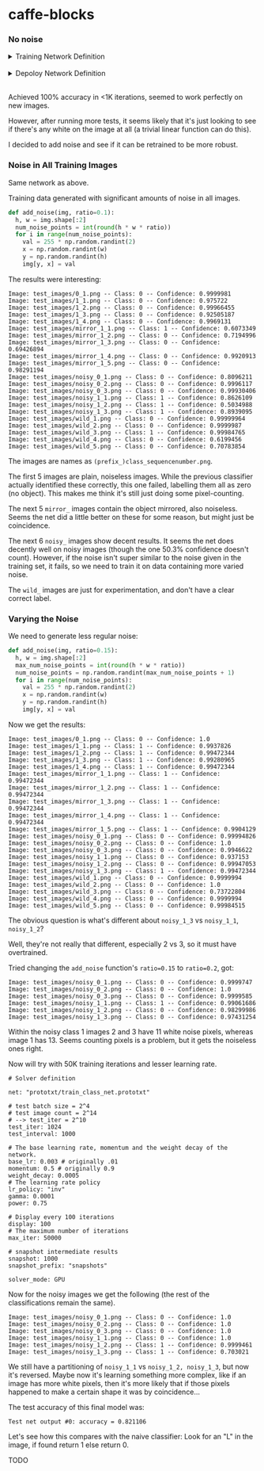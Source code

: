 # caffe-blocks

### No noise

<details>
  <summary>Training Network Definition</summary><p>
  
```
name: "CaffeNet"
layer {
  name: "data"
  type: "Data"
  top: "data"
  top: "label"
  include {
    phase: TRAIN
  }
  transform_param {
    mirror: true
    crop_size: 16
  }
  data_param {
    source: "/home/artemis/Programming/caffe/blocks_test/data/train_image_db"
    batch_size: 64
    backend: LMDB
  }
}
layer {
  name: "data"
  type: "Data"
  top: "data"
  top: "label"
  include {
    phase: TEST
  }
  transform_param {
    mirror: false
    crop_size: 16
  }
  data_param {
    source: "/home/artemis/Programming/caffe/blocks_test/data/val_image_db"
    batch_size: 16
    backend: LMDB
  }
}
layer {
  name: "conv1"
  type: "Convolution"
  bottom: "data"
  top: "conv1"
  param {
    lr_mult: 1
    decay_mult: 1
  }
  param {
    lr_mult: 2
    decay_mult: 0
  }
  convolution_param {
    num_output: 16
    kernel_size: 1
    stride: 1
    weight_filler {
      type: "gaussian"
      std: 0.01
    }
    bias_filler {
      type: "constant"
      value: 0
    }
  }
}
layer {
  name: "relu1"
  type: "ReLU"
  bottom: "conv1"
  top: "conv1"
}
layer {
  name: "pool1"
  type: "Pooling"
  bottom: "conv1"
  top: "pool1"
  pooling_param {
    pool: MAX
    kernel_size: 1
    stride: 1
  }
}
layer {
  name: "fc2"
  type: "InnerProduct"
  bottom: "pool1"
  top: "fc2"
  param {
    lr_mult: 1
    decay_mult: 1
  }
  param {
    lr_mult: 2
    decay_mult: 0
  }
  inner_product_param {
    num_output: 256
    weight_filler {
      type: "gaussian"
      std: 0.005
    }
    bias_filler {
      type: "constant"
      value: 1
    }
  }
}
layer {
  name: "relu2"
  type: "ReLU"
  bottom: "fc2"
  top: "fc2"
}
layer {
  name: "fc3"
  type: "InnerProduct"
  bottom: "fc2"
  top: "fc3"
  param {
    lr_mult: 1
    decay_mult: 1
  }
  param {
    lr_mult: 2
    decay_mult: 0
  }
  inner_product_param {
    num_output: 16
    weight_filler {
      type: "gaussian"
      std: 0.005
    }
    bias_filler {
      type: "constant"
      value: 1
    }
  }
}
layer {
  name: "relu3"
  type: "ReLU"
  bottom: "fc3"
  top: "fc3"
}
layer {
  name: "fc4"
  type: "InnerProduct"
  bottom: "fc3"
  top: "fc4"
  param {
    lr_mult: 1
    decay_mult: 1
  }
  param {
    lr_mult: 2
    decay_mult: 0
  }
  inner_product_param {
    num_output: 2
    weight_filler {
      type: "gaussian"
      std: 0.005
    }
    bias_filler {
      type: "constant"
      value: 1
    }
  }
}
layer {
  name: "accuracy"
  type: "Accuracy"
  bottom: "fc4"
  bottom: "label"
  top: "accuracy"
  include {
    phase: TEST
  }
}
layer {
  name: "loss"
  type: "SoftmaxWithLoss"
  bottom: "fc4"
  bottom: "label"
  top: "loss"
}
```
</p></details><br/>

<details>
  <summary>Depoloy Network Definition</summary><p>
  
```
name: "CaffeNet"
layer {
  name: "data"
  type: "Input"
  top: "data"
  input_param { shape: { dim: 1 dim: 1 dim: 16 dim: 16 } }
}
layer {
  name: "conv1"
  type: "Convolution"
  bottom: "data"
  top: "conv1"
  param {
    lr_mult: 1
    decay_mult: 1
  }
  param {
    lr_mult: 2
    decay_mult: 0
  }
  convolution_param {
    num_output: 16
    kernel_size: 1
    stride: 1
    weight_filler {
      type: "gaussian"
      std: 0.01
    }
    bias_filler {
      type: "constant"
      value: 0
    }
  }
}
layer {
  name: "relu1"
  type: "ReLU"
  bottom: "conv1"
  top: "conv1"
}
layer {
  name: "pool1"
  type: "Pooling"
  bottom: "conv1"
  top: "pool1"
  pooling_param {
    pool: MAX
    kernel_size: 1
    stride: 1
  }
}
layer {
  name: "fc2"
  type: "InnerProduct"
  bottom: "pool1"
  top: "fc2"
  param {
    lr_mult: 1
    decay_mult: 1
  }
  param {
    lr_mult: 2
    decay_mult: 0
  }
  inner_product_param {
    num_output: 256
    weight_filler {
      type: "gaussian"
      std: 0.005
    }
    bias_filler {
      type: "constant"
      value: 1
    }
  }
}
layer {
  name: "relu2"
  type: "ReLU"
  bottom: "fc2"
  top: "fc2"
}
layer {
  name: "fc3"
  type: "InnerProduct"
  bottom: "fc2"
  top: "fc3"
  param {
    lr_mult: 1
    decay_mult: 1
  }
  param {
    lr_mult: 2
    decay_mult: 0
  }
  inner_product_param {
    num_output: 16
    weight_filler {
      type: "gaussian"
      std: 0.005
    }
    bias_filler {
      type: "constant"
      value: 1
    }
  }
}
layer {
  name: "relu3"
  type: "ReLU"
  bottom: "fc3"
  top: "fc3"
}
layer {
  name: "fc4"
  type: "InnerProduct"
  bottom: "fc3"
  top: "fc4"
  param {
    lr_mult: 1
    decay_mult: 1
  }
  param {
    lr_mult: 2
    decay_mult: 0
  }
  inner_product_param {
    num_output: 2
    weight_filler {
      type: "gaussian"
      std: 0.005
    }
    bias_filler {
      type: "constant"
      value: 1
    }
  }
}
layer {
  name: "loss"
  type: "Softmax"
  bottom: "fc4"
  top: "loss"
}
```
</p></details><br/>

Achieved 100% accuracy in <1K iterations, seemed to work perfectly on new images.

However, after running more tests, it seems likely that it's just looking to see if there's any white on the image at all (a trivial linear function can do this).

I decided to add noise and see if it can be retrained to be more robust.

### Noise in All Training Images

Same network as above.

Training data generated with significant amounts of noise in all images.

```python
def add_noise(img, ratio=0.1):
  h, w = img.shape[:2]
  num_noise_points = int(round(h * w * ratio))
  for i in range(num_noise_points):
    val = 255 * np.random.randint(2)
    x = np.random.randint(w)
    y = np.random.randint(h)
    img[y, x] = val
```

The results were interesting:

```
Image: test_images/0_1.png -- Class: 0 -- Confidence: 0.9999981
Image: test_images/1_1.png -- Class: 0 -- Confidence: 0.975722
Image: test_images/1_2.png -- Class: 0 -- Confidence: 0.99966455
Image: test_images/1_3.png -- Class: 0 -- Confidence: 0.92505187
Image: test_images/1_4.png -- Class: 0 -- Confidence: 0.9969131
Image: test_images/mirror_1_1.png -- Class: 1 -- Confidence: 0.6073349
Image: test_images/mirror_1_2.png -- Class: 0 -- Confidence: 0.7194996
Image: test_images/mirror_1_3.png -- Class: 0 -- Confidence: 0.69426894
Image: test_images/mirror_1_4.png -- Class: 0 -- Confidence: 0.9920913
Image: test_images/mirror_1_5.png -- Class: 0 -- Confidence: 0.98291194
Image: test_images/noisy_0_1.png -- Class: 0 -- Confidence: 0.8096211
Image: test_images/noisy_0_2.png -- Class: 0 -- Confidence: 0.9996117
Image: test_images/noisy_0_3.png -- Class: 0 -- Confidence: 0.99930406
Image: test_images/noisy_1_1.png -- Class: 1 -- Confidence: 0.8626109
Image: test_images/noisy_1_2.png -- Class: 1 -- Confidence: 0.5034988
Image: test_images/noisy_1_3.png -- Class: 1 -- Confidence: 0.8939095
Image: test_images/wild_1.png -- Class: 0 -- Confidence: 0.99999964
Image: test_images/wild_2.png -- Class: 0 -- Confidence: 0.9999987
Image: test_images/wild_3.png -- Class: 1 -- Confidence: 0.99984765
Image: test_images/wild_4.png -- Class: 0 -- Confidence: 0.6199456
Image: test_images/wild_5.png -- Class: 0 -- Confidence: 0.70783854

```

The images are names as `(prefix_)class_sequencenumber.png`.

The first 5 images are plain, noiseless images.  While the previous classifier actually identified these correctly, this one failed, labelling them all as zero (no object).  This makes me think it's still just doing some pixel-counting.

The next 5 `mirror_` images contain the object mirrored, also noiseless.  Seems the net did a little better on these for some reason, but might just be coincidence.

The next 6 `noisy_` images show decent results. It seems the net does decently well on noisy images (though the one 50.3% confidence doesn't count).  However, if the noise isn't super similar to the noise given in the training set, it fails, so we need to train it on data containing more varied noise.

The `wild_` images are just for experimentation, and don't have a clear correct label.

### Varying the Noise

We need to generate less regular noise:

```python
def add_noise(img, ratio=0.15):
  h, w = img.shape[:2]
  max_num_noise_points = int(round(h * w * ratio))
  num_noise_points = np.random.randint(max_num_noise_points + 1)
  for i in range(num_noise_points):
    val = 255 * np.random.randint(2)
    x = np.random.randint(w)
    y = np.random.randint(h)
    img[y, x] = val
```

Now we get the results:

```
Image: test_images/0_1.png -- Class: 0 -- Confidence: 1.0
Image: test_images/1_1.png -- Class: 1 -- Confidence: 0.9937826
Image: test_images/1_2.png -- Class: 1 -- Confidence: 0.99472344
Image: test_images/1_3.png -- Class: 1 -- Confidence: 0.99280965
Image: test_images/1_4.png -- Class: 1 -- Confidence: 0.99472344
Image: test_images/mirror_1_1.png -- Class: 1 -- Confidence: 0.99472344
Image: test_images/mirror_1_2.png -- Class: 1 -- Confidence: 0.99472344
Image: test_images/mirror_1_3.png -- Class: 1 -- Confidence: 0.99472344
Image: test_images/mirror_1_4.png -- Class: 1 -- Confidence: 0.99472344
Image: test_images/mirror_1_5.png -- Class: 1 -- Confidence: 0.9904129
Image: test_images/noisy_0_1.png -- Class: 0 -- Confidence: 0.99994826
Image: test_images/noisy_0_2.png -- Class: 0 -- Confidence: 1.0
Image: test_images/noisy_0_3.png -- Class: 0 -- Confidence: 0.9946622
Image: test_images/noisy_1_1.png -- Class: 0 -- Confidence: 0.937153
Image: test_images/noisy_1_2.png -- Class: 0 -- Confidence: 0.99947053
Image: test_images/noisy_1_3.png -- Class: 1 -- Confidence: 0.99472344
Image: test_images/wild_1.png -- Class: 0 -- Confidence: 0.9999994
Image: test_images/wild_2.png -- Class: 0 -- Confidence: 1.0
Image: test_images/wild_3.png -- Class: 0 -- Confidence: 0.73722804
Image: test_images/wild_4.png -- Class: 0 -- Confidence: 0.9999994
Image: test_images/wild_5.png -- Class: 0 -- Confidence: 0.99984515
```

The obvious question is what's different about `noisy_1_3` vs `noisy_1_1`, `noisy_1_2`?

Well, they're not really that different, especially 2 vs 3, so it must have overtrained.

Tried changing the `add_noise` function's `ratio=0.15` to `ratio=0.2`, got:

```
Image: test_images/noisy_0_1.png -- Class: 0 -- Confidence: 0.9999747
Image: test_images/noisy_0_2.png -- Class: 0 -- Confidence: 1.0
Image: test_images/noisy_0_3.png -- Class: 0 -- Confidence: 0.9999585
Image: test_images/noisy_1_1.png -- Class: 1 -- Confidence: 0.99061686
Image: test_images/noisy_1_2.png -- Class: 0 -- Confidence: 0.98299986
Image: test_images/noisy_1_3.png -- Class: 0 -- Confidence: 0.97431254
```

Within the noisy class 1 images 2 and 3 have 11 white noise pixels, whereas image 1 has 13.  Seems counting pixels is a problem, but it gets the noiseless ones right.

Now will try with 50K training iterations and lesser learning rate.

```
# Solver definition

net: "prototxt/train_class_net.prototxt"

# test batch size = 2^4
# test image count = 2^14
# --> test_iter = 2^10
test_iter: 1024
test_interval: 1000

# The base learning rate, momentum and the weight decay of the network.
base_lr: 0.003 # originally .01
momentum: 0.5 # originally 0.9
weight_decay: 0.0005
# The learning rate policy
lr_policy: "inv"
gamma: 0.0001
power: 0.75

# Display every 100 iterations
display: 100
# The maximum number of iterations
max_iter: 50000

# snapshot intermediate results
snapshot: 1000
snapshot_prefix: "snapshots"

solver_mode: GPU
```

Now for the noisy images we get the following (the rest of the classifications remain the same).

```
Image: test_images/noisy_0_1.png -- Class: 0 -- Confidence: 1.0
Image: test_images/noisy_0_2.png -- Class: 0 -- Confidence: 1.0
Image: test_images/noisy_0_3.png -- Class: 0 -- Confidence: 1.0
Image: test_images/noisy_1_1.png -- Class: 0 -- Confidence: 1.0
Image: test_images/noisy_1_2.png -- Class: 1 -- Confidence: 0.9999461
Image: test_images/noisy_1_3.png -- Class: 1 -- Confidence: 0.703021
```

We still have a partitioning of `noisy_1_1` vs `noisy_1_2, noisy_1_3`, but now it's reversed.  Maybe now it's learning something more complex, like if an image has more white pixels, then it's more likely that if those pixels happened to make a certain shape it was by coincidence...

The test accuracy of this final model was:

```
Test net output #0: accuracy = 0.821106
```

Let's see how this compares with the naive classifier: Look for an "L" in the image, if found return 1 else return 0.

TODO
